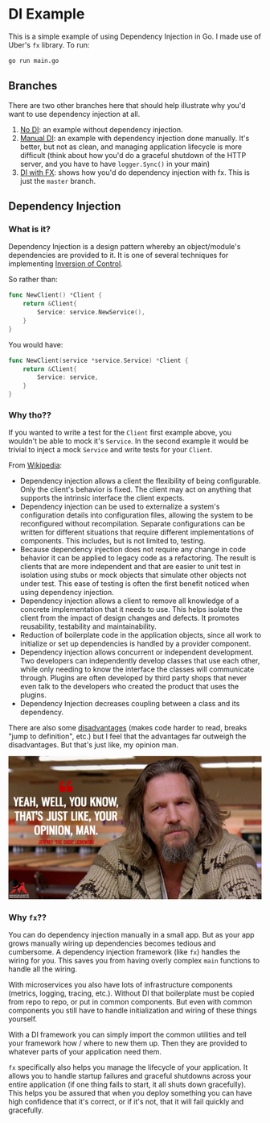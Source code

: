 # DI Example

This is a simple example of using Dependency Injection in Go. I made use of
Uber's `fx` library. To run:

```bash
go run main.go
```

## Branches

There are two other branches here that should help illustrate why you'd want to
use dependency injection at all.

1. [No DI](https://github.com/CrowderSoup/di-example/tree/no-di): an example
   without dependency injection.
2. [Manual DI](https://github.com/CrowderSoup/di-example/tree/manual-di): an
   example with dependency injection done manually. It's better, but not as
   clean, and managing application lifecycle is more difficult (think about how
   you'd do a graceful shutdown of the HTTP server, and you have to have
   `logger.Sync()` in your main)
3. [DI with FX](https://github.com/CrowderSoup/di-example/tree/master): shows
   how you'd do dependency injection with fx. This is just the `master` branch.

## Dependency Injection

### What is it?

Dependency Injection is a design pattern whereby an object/module's dependencies
are provided to it. It is one of several techniques for implementing [Inversion
of Control](https://en.wikipedia.org/wiki/Inversion_of_control).

So rather than:

```go 
func NewClient() *Client {
    return &Client{
        Service: service.NewService(),
    }
}
```

You would have:

```go 
func NewClient(service *service.Service) *Client {
    return &Client{
        Service: service,
    }
}
```

### Why tho??

If you wanted to write a test for the `Client` first example above, you
wouldn't be able to mock it's `Service`. In the second example it would be
trivial to inject a mock `Service` and write tests for your `Client`.

From [Wikipedia](https://en.wikipedia.org/wiki/Dependency_injection#Advantages):

- Dependency injection allows a client the flexibility of being configurable. 
  Only the client's behavior is fixed. The client may act on anything that 
  supports the intrinsic interface the client expects.
- Dependency injection can be used to externalize a system's configuration 
  details into configuration files, allowing the system to be reconfigured 
  without recompilation. Separate configurations can be written for different 
  situations that require different implementations of components. This 
  includes, but is not limited to, testing.
- Because dependency injection does not require any change in code behavior it 
  can be applied to legacy code as a refactoring. The result is clients that are 
  more independent and that are easier to unit test in isolation using stubs or 
  mock objects that simulate other objects not under test. This ease of testing 
  is often the first benefit noticed when using dependency injection.
- Dependency injection allows a client to remove all knowledge of a concrete 
  implementation that it needs to use. This helps isolate the client from the 
  impact of design changes and defects. It promotes reusability, testability and 
  maintainability.
- Reduction of boilerplate code in the application objects, since all work to 
  initialize or set up dependencies is handled by a provider component.
- Dependency injection allows concurrent or independent development. Two 
  developers can independently develop classes that use each other, while only 
  needing to know the interface the classes will communicate through. Plugins 
  are often developed by third party shops that never even talk to the developers 
  who created the product that uses the plugins.
- Dependency Injection decreases coupling between a class and its dependency.

There are also some [disadvantages](https://en.wikipedia.org/wiki/Dependency_injection#Disadvantages)
(makes code harder to read, breaks "jump to definition", etc.) but I feel that 
the advantages far outweigh the disadvantages. But that's just like, my opinion 
man.

![Opinion](./opinion.jpeg)

### Why `fx`??

You can do dependency injection manually in a small app. But as your app grows
manually wiring up dependencies becomes tedious and cumbersome. A dependency
injection framework (like `fx`) handles the wiring for you. This saves you from
having overly complex `main` functions to handle all the wiring.

With microservices you also have lots of infrastructure components (metrics, 
logging, tracing, etc.). Without DI that boilerplate must be copied from repo to 
repo, or put in common components. But even with common components you still 
have to handle initialization and wiring of these things yourself.

With a DI framework you can simply import the common utilities and tell your
framework how / where to new them up. Then they are provided to whatever parts
of your application need them.

`fx` specifically also helps you manage the lifecycle of your application. It
allows you to handle startup failures and graceful shutdowns across your entire
application (if one thing fails to start, it all shuts down gracefully). This
helps you be assured that when you deploy something you can have high
confidence that it's correct, or if it's not, that it will fail quickly and
gracefully.
